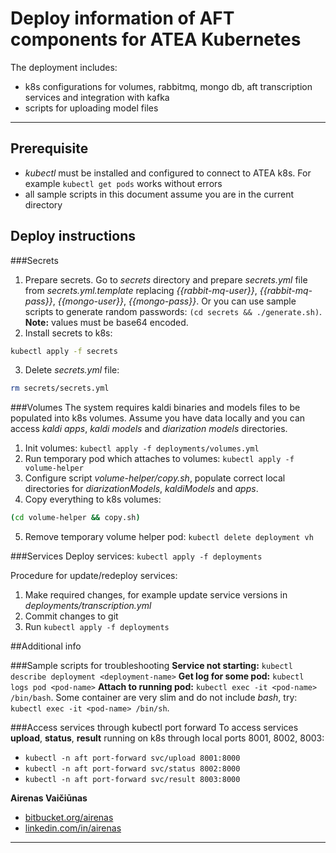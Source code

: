 # Deploy information of AFT components for ATEA Kubernetes

The deployment includes:
- k8s configurations for volumes, rabbitmq, mongo db, aft transcription services and integration with kafka
- scripts for uploading model files

---
## Prerequisite
- *kubectl* must be installed and configured to connect to ATEA k8s. For example `kubectl get pods` works without errors
- all sample scripts in this document assume you are in the current directory

## Deploy instructions
###Secrets
1. Prepare secrets. 
Go to *secrets* directory and prepare *secrets.yml* file from *secrets.yml.template* replacing  *{{rabbit-mq-user}}*, *{{rabbit-mq-pass}}*, *{{mongo-user}}*, *{{mongo-pass}}*. Or you can use sample scripts to generate random passwords: `(cd secrets && ./generate.sh)`. 
**Note:** values must be  base64 encoded.
2. Install secrets to k8s:
```bash
kubectl apply -f secrets
```
3. Delete *secrets.yml* file:
```bash
rm secrets/secrets.yml
```
###Volumes
The system requires kaldi binaries and models files to be populated into k8s volumes. Assume you have data locally and you can access *kaldi apps*, *kaldi models* and *diarization models* directories. 
1. Init volumes: `kubectl apply -f deployments/volumes.yml`
2. Run temporary pod which attaches to volumes: `kubectl apply -f volume-helper`
3. Configure script *volume-helper/copy.sh*, populate correct local directories for *diarizationModels*, *kaldiModels* and *apps*.
4. Copy everything to k8s volumes: 
```bash
(cd volume-helper && copy.sh)
```
5. Remove temporary volume helper pod: `kubectl delete deployment vh`

###Services
Deploy services: `kubectl apply -f deployments`

Procedure for update/redeploy services: 
1. Make required changes, for example update service versions in *deployments/transcription.yml*
2. Commit changes to git 
3. Run `kubectl apply -f deployments`

##Additional info



###Sample scripts for troubleshooting
**Service not starting:** `kubectl describe deployment <deployment-name>`
**Get log for some pod:** `kubectl logs pod <pod-name>`
**Attach to running pod:** `kubectl exec -it <pod-name> /bin/bash`. Some container are very slim and do not include *bash*, try: `kubectl exec -it <pod-name> /bin/sh`. 

###Access services through kubectl port forward
To access services **upload**, **status**, **result** running on k8s through local ports 8001, 8002, 8003:
- `kubectl -n aft port-forward svc/upload 8001:8000`
- `kubectl -n aft port-forward svc/status 8002:8000`
- `kubectl -n aft port-forward svc/result 8003:8000`

**Airenas Vaičiūnas**

* [bitbucket.org/airenas](https://bitbucket.org/airenas)
* [linkedin.com/in/airenas](https://www.linkedin.com/in/airenas/)

---